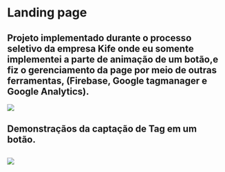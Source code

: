 # Landing page

## Projeto implementado durante o processo seletivo da empresa Kife onde eu somente implementei a parte de animação de um botão,e fiz o gerenciamento da page por meio de outras ferramentas, (Firebase, Google tagmanager e Google Analytics).

![](assets/images/Giff_landing_page.gif)

## Demonstraçãos da captação de Tag em um botão.

## 
![](assets/images/Giff2_landing.gif)

